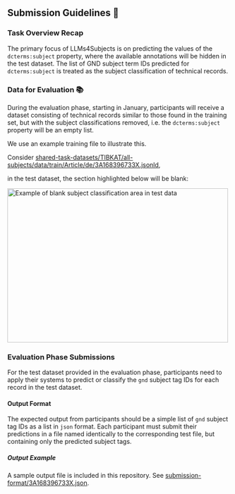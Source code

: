 ## Submission Guidelines 📄

### Task Overview Recap

The primary focus of LLMs4Subjects is on predicting the values of the `dcterms:subject` property, where the available annotations will be hidden in the test dataset. The list of GND subject term IDs predicted for `dcterms:subject` is treated as the subject classification of technical records.

### Data for Evaluation 📚

During the evaluation phase, starting in January, participants will receive a dataset consisting of technical records similar to those found in the training set, but with the subject classifications removed, i.e. the `dcterms:subject` property will be an empty list.

We use an example training file to illustrate this. 

Consider  [shared-task-datasets/TIBKAT/all-subjects/data/train/Article/de/3A168396733X.jsonld](https://github.com/jd-coderepos/llms4subjects/blob/main/shared-task-datasets/TIBKAT/all-subjects/data/train/Article/de/3A168396733X.jsonld),

in the test dataset, the section highlighted below will be blank:

<img src="https://github.com/jd-coderepos/llms4subjects/blob/main/img/classification-target.png" width="500" height="350" alt="Example of blank subject classification area in test data">

### Evaluation Phase Submissions

For the test dataset provided in the evaluation phase, participants need to apply their systems to predict or classify the `gnd` subject tag IDs for each record in the test dataset.

#### Output Format

The expected output from participants should be a simple list of `gnd` subject tag IDs as a list in `json` format. Each participant must submit their predictions in a file named identically to the corresponding test file, but containing only the predicted subject tags.

##### Output Example

A sample output file is included in this repository. See [submission-format/3A168396733X.json](https://github.com/jd-coderepos/llms4subjects/blob/main/submission-format/3A168396733X.json).
